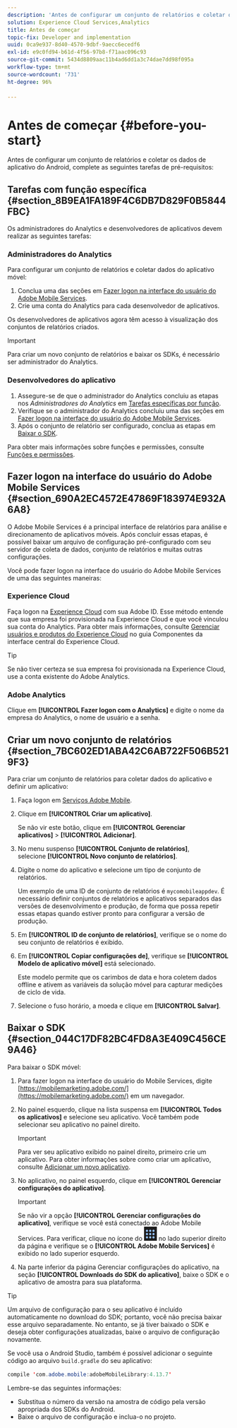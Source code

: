 ```yaml
---
description: 'Antes de configurar um conjunto de relatórios e coletar os dados de aplicativo do Android, complete as seguintes tarefas de pré-requisitos '
solution: Experience Cloud Services,Analytics
title: Antes de começar
topic-fix: Developer and implementation
uuid: 0ca9e937-8d40-4570-9dbf-9aecc6ecedf6
exl-id: e9c0fd94-b61d-4f56-97b8-f71aac096c93
source-git-commit: 5434d8809aac11b4ad6dd1a3c74dae7dd98f095a
workflow-type: tm+mt
source-wordcount: '731'
ht-degree: 96%

---
```


# Antes de começar {#before-you-start}

Antes de configurar um conjunto de relatórios e coletar os dados de aplicativo do Android, complete as seguintes tarefas de pré-requisitos:

## Tarefas com função específica {#section_8B9EA1FA189F4C6DB7D829F0B5844FBC}

Os administradores do Analytics e desenvolvedores de aplicativos devem realizar as seguintes tarefas:

### Administradores do Analytics

Para configurar um conjunto de relatórios e coletar dados do aplicativo móvel:

1. Conclua uma das seções em [Fazer logon na interface do usuário do Adobe Mobile Services](../getting-started/requirements.md#section_690A2EC4572E47869F183974E932A6A8).
1. Crie uma conta do Analytics para cada desenvolvedor de aplicativos.

Os desenvolvedores de aplicativos agora têm acesso à visualização dos conjuntos de relatórios criados.

>[!IMPORTANT]
>
>Para criar um novo conjunto de relatórios e baixar os SDKs, é necessário ser administrador do Analytics.

### Desenvolvedores do aplicativo

1. Assegure-se de que o administrador do Analytics concluiu as etapas nos *Administradores do Analytics* em [Tarefas específicas por função](../getting-started/requirements.md#section_8B9EA1FA189F4C6DB7D829F0B5844FBC).
1. Verifique se o administrador do Analytics concluiu uma das seções em [Fazer logon na interface do usuário do Adobe Mobile Services](../getting-started/requirements.md#section_690A2EC4572E47869F183974E932A6A8).
1. Após o conjunto de relatório ser configurado, conclua as etapas em[ Baixar o SDK](../getting-started/requirements.md#section_044C17DF82BC4FD8A3E409C456CE9A46).

Para obter mais informações sobre funções e permissões, consulte [Funções e permissões](/help/using/gs/c-mob-roles-and-permissions.md).

## Fazer logon na interface do usuário do Adobe Mobile Services   {#section_690A2EC4572E47869F183974E932A6A8}

O Adobe Mobile Services é a principal interface de relatórios para análise e direcionamento de aplicativos móveis. Após concluir essas etapas, é possível baixar um arquivo de configuração pré-configurado com seu servidor de coleta de dados, conjunto de relatórios e muitas outras configurações.

Você pode fazer logon na interface do usuário do Adobe Mobile Services de uma das seguintes maneiras:

### Experience Cloud

Faça logon na [Experience Cloud](https://experiencecloud.adobe.com) com sua Adobe ID. Esse método entende que sua empresa foi provisionada na Experience Cloud e que você vinculou sua conta do Analytics. Para obter mais informações, consulte [Gerenciar usuários e produtos do Experience Cloud](https://experienceleague.adobe.com/docs/core-services/interface/administration/admin-getting-started.html?lang=pt-BR) no guia Componentes da interface central do Experience Cloud.

>[!TIP]
>
>Se não tiver certeza se sua empresa foi provisionada na Experience Cloud, use a conta existente do Adobe Analytics.

### Adobe Analytics

Clique em **[!UICONTROL Fazer logon com o Analytics]** e digite o nome da empresa do Analytics, o nome de usuário e a senha.

## Criar um novo conjunto de relatórios {#section_7BC602ED1ABA42C6AB722F506B5219F3}

Para criar um conjunto de relatórios para coletar dados do aplicativo e definir um aplicativo:

1. Faça logon em [Serviços Adobe Mobile](https://mobilemarketing.adobe.com).
1. Clique em **[!UICONTROL Criar um aplicativo]**.

   Se não vir este botão, clique em **[!UICONTROL Gerenciar aplicativos]** > **[!UICONTROL Adicionar]**.

1. No menu suspenso **[!UICONTROL Conjunto de relatórios]**, selecione **[!UICONTROL Novo conjunto de relatórios]**.

1. Digite o nome do aplicativo e selecione um tipo de conjunto de relatórios.

   Um exemplo de uma ID de conjunto de relatórios é `mycomobileappdev`. É necessário definir conjuntos de relatórios e aplicativos separados das versões de desenvolvimento e produção, de forma que possa repetir essas etapas quando estiver pronto para configurar a versão de produção.
1. Em **[!UICONTROL ID de conjunto de relatórios]**, verifique se o nome do seu conjunto de relatórios é exibido.
1. Em **[!UICONTROL Copiar configurações de]**, verifique se **[!UICONTROL Modelo de aplicativo móvel]** está selecionado.

   Este modelo permite que os carimbos de data e hora coletem dados offline e ativem as variáveis da solução móvel para capturar medições de ciclo de vida.

1. Selecione o fuso horário, a moeda e clique em **[!UICONTROL Salvar]**.

## Baixar o SDK {#section_044C17DF82BC4FD8A3E409C456CE9A46}

Para baixar o SDK móvel:

1. Para fazer logon na interface do usuário do Mobile Services, digite [https://mobilemarketing.adobe.com/](https://mobilemarketing.adobe.com/) em um navegador.
1. No painel esquerdo, clique na lista suspensa em **[!UICONTROL Todos os aplicativos]** e selecione seu aplicativo.
Você também pode selecionar seu aplicativo no painel direito.

   >[!IMPORTANT]
   >
   >Para ver seu aplicativo exibido no painel direito, primeiro crie um aplicativo. Para obter informações sobre como criar um aplicativo, consulte [Adicionar um novo aplicativo](/help/using/manage-apps/t-new-app.md).

1. No aplicativo, no painel esquerdo, clique em **[!UICONTROL Gerenciar configurações do aplicativo]**.

   >[!IMPORTANT]
   >
   >Se não vir a opção **[!UICONTROL Gerenciar configurações do aplicativo]**, verifique se você está conectado ao Adobe Mobile Services. Para verificar, clique no ícone do ![alternador de soluções](assets/solution-switcher.png) no lado superior direito da página e verifique se o **[!UICONTROL Adobe Mobile Services]** é exibido no lado superior esquerdo.

1. Na parte inferior da página Gerenciar configurações do aplicativo, na seção **[!UICONTROL Downloads do SDK do aplicativo]**, baixe o SDK e o aplicativo de amostra para sua plataforma.

>[!TIP]
>
>Um arquivo de configuração para o seu aplicativo é incluído automaticamente no download do SDK; portanto, você não precisa baixar esse arquivo separadamente. No entanto, se já tiver baixado o SDK e deseja obter configurações atualizadas, baixe o arquivo de configuração novamente.

Se você usa o Android Studio, também é possível adicionar o seguinte código ao arquivo `build.gradle` do seu aplicativo:

```java
compile 'com.adobe.mobile:adobeMobileLibrary:4.13.7'
```

Lembre-se das seguintes informações:

* Substitua o número da versão na amostra de código pela versão apropriada dos SDKs do Android.
* Baixe o arquivo de configuração e inclua-o no projeto.
